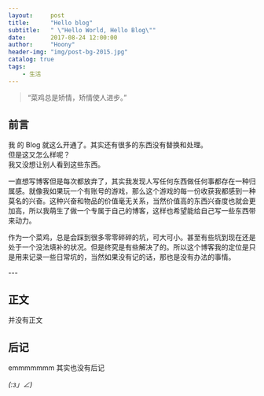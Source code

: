 ```yaml
---
layout:     post
title:      "Hello blog"
subtitle:   " \"Hello World, Hello Blog\""
date:       2017-08-24 12:00:00
author:     "Hoony"
header-img: "img/post-bg-2015.jpg"
catalog: true
tags:
    - 生活
---
```


> “菜鸡总是矫情，矫情使人进步。”


## 前言

我 的 Blog 就这么开通了。其实还有很多的东西没有替换和处理。
<br>但是这又怎么样呢？
<br>我又没想让别人看到这些东西。

一直想写博客但是每次都放弃了，其实我发现人写任何东西做任何事都存在一种归属感。就像我如果玩一个有账号的游戏，那么这个游戏的每一份收获我都感到一种莫名的兴奋。这种兴奋和物品的价值毫无关系，当然价值高的东西兴奋度也就会更加高，所以我萌生了做一个专属于自己的博客，这样也希望能给自己写一些东西带来动力。


作为一个菜鸡，总是会踩到很多零零碎碎的坑，可大可小。甚至有些坑到现在还是处于一个没法填补的状况。但是终究是有些解决了的。所以这个博客我的定位是只是用来记录一些日常坑的，当然如果没有记的话，那也是没有办法的事情。


<p id = "build"></p>
---

## 正文

并没有正文


## 后记

emmmmmmm 其实也没有后记 

 _(:з」∠)_


